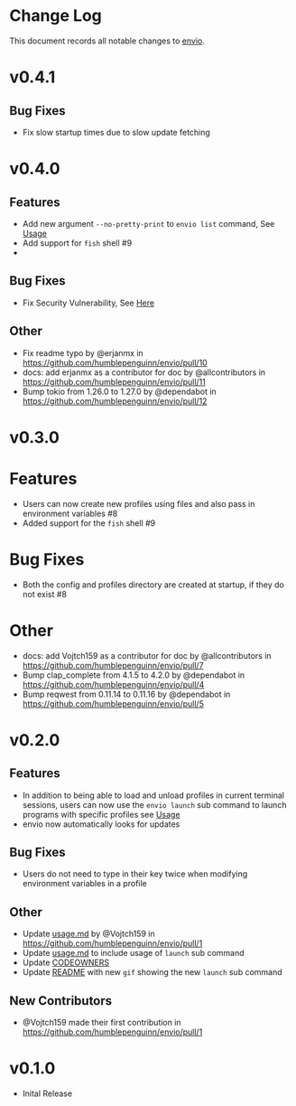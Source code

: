 # Change Log

This document records all notable changes to [envio](https://github.com/humblepenguinn/envio).
# v0.4.1
## Bug Fixes
* Fix slow startup times due to slow update fetching

# v0.4.0
## Features
* Add new argument `--no-pretty-print` to `envio list` command, See [Usage](./docs/usage.md)
* Add support for `fish` shell #9 
* 
## Bug Fixes
* Fix Security Vulnerability, See [Here](./docs/envio-profile-loading-update.md)

## Other
* Fix readme typo by @erjanmx in https://github.com/humblepenguinn/envio/pull/10
* docs: add erjanmx as a contributor for doc by @allcontributors in https://github.com/humblepenguinn/envio/pull/11
* Bump tokio from 1.26.0 to 1.27.0 by @dependabot in https://github.com/humblepenguinn/envio/pull/12

# v0.3.0
# Features
* Users can now create new profiles using files and also pass in environment variables #8 
* Added support for the `fish` shell #9 

# Bug Fixes
* Both the config and profiles directory are created at startup, if they do not exist #8 

# Other
* docs: add Vojtch159 as a contributor for doc by @allcontributors in https://github.com/humblepenguinn/envio/pull/7
* Bump clap_complete from 4.1.5 to 4.2.0 by @dependabot in https://github.com/humblepenguinn/envio/pull/4
* Bump reqwest from 0.11.14 to 0.11.16 by @dependabot in https://github.com/humblepenguinn/envio/pull/5

# v0.2.0
## Features
* In addition to being able to load and unload profiles in current terminal sessions, users can now use the `envio launch` sub command to launch programs with specific profiles see [Usage](./docs/usage.md)
* envio now automatically looks for updates

## Bug Fixes
* Users do not need to type in their key twice when modifying environment variables in a profile

## Other
* Update [usage.md](./docs/usage.md) by @Vojtch159 in https://github.com/humblepenguinn/envio/pull/1
* Update [usage.md](./docs/usage.md) to include usage of `launch` sub command
* Update [CODEOWNERS](./CODEOWNERS)
* Update [README](./README.md) with new `gif` showing the new `launch` sub command

## New Contributors
* @Vojtch159 made their first contribution in https://github.com/humblepenguinn/envio/pull/1

# v0.1.0

- Inital Release


